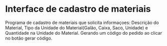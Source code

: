 # Interface de cadastro de materiais
Programa de cadastro de materiais que solicita informaçoes: Descrição do Material, Tipo da Unidade do Material(Galão, Caixa, Saco, Unidade) e Quantidade na Unidade do Material. Gerando um código do pedido ao clicar no botão gerar código.
